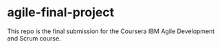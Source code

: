 # agile-final-project
This repo is the final submission for the Coursera IBM Agile Development and Scrum course.

